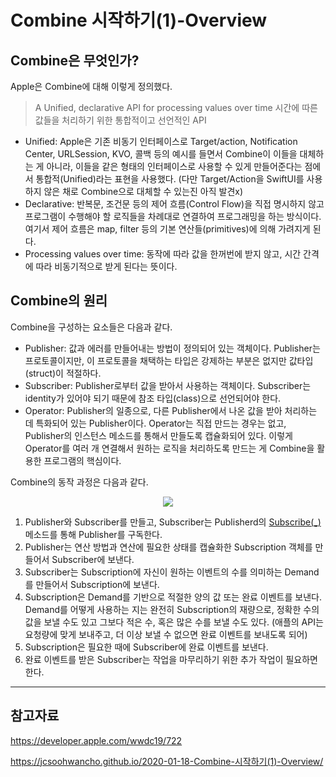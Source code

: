 # Combine 시작하기(1)-Overview

## Combine은 무엇인가?

Apple은 Combine에 대해 이렇게 정의했다.

> A Unified, declarative API for processing values over time 시간에 따른 값들을 처리하기 위한 통합적이고 선언적인 API

- Unified: Apple은 기존 비동기 인터페이스로 Target/action, Notification Center, URLSession, KVO, 콜백 등의 예시를 들면서 Combine이 이들을 대체하는 게 아니라, 이들을 같은 형태의 인터페이스로 사용할 수 있게 만들어준다는 점에서 통합적(Unified)라는 표현을 사용했다. (다만 Target/Action을 SwiftUI를 사용하지 않은 채로 Combine으로 대체할 수 있는진 아직 발견x)
- Declarative: 반복문, 조건문 등의 제어 흐름(Control Flow)을 직접 명시하지 않고 프로그램이 수행해야 할 로직들을 차례대로 연결하여 프로그래밍을 하는 방식이다. 여기서 제어 흐름은 map, filter 등의 기본 연산들(primitives)에 의해 가려지게 된다.
- Processing values over time: 동작에 따라 값을 한꺼번에 받지 않고, 시간 간격에 따라 비동기적으로 받게 된다는 뜻이다.

## Combine의 원리

Combine을 구성하는 요소들은 다음과 같다.

- Publisher: 값과 에러를 만들어내는 방법이 정의되어 있는 객체이다. Publisher는 프로토콜이지만, 이 프로토콜을 채택하는 타입은 강제하는 부분은 없지만 값타입(struct)이 적절하다.
- Subscriber: Publisher로부터 값을 받아서 사용하는 객체이다. Subscriber는 identity가 있어야 되기 때문에 참조 타입(class)으로 선언되어야 한다.
- Operator: Publisher의 일종으로, 다른 Publisher에서 나온 값을 받아 처리하는 데 특화되어 있는 Publisher이다. Operator는 직접 만드는 경우는 없고, Publisher의 인스턴스 메소드를 통해서 만들도록 캡슐화되어 있다. 이렇게 Operator를 여러 개 연결해서 원하는 로직을 처리하도록 만드는 게 Combine을 활용한 프로그램의 핵심이다.


Combine의 동작 과정은 다음과 같다.

<p align="center"><img src="https://miro.medium.com/v2/resize:fit:1400/0*BTHSzBkPQot2l2WP"></p>


1. Publisher와 Subscriber를 만들고, Subscriber는 Publisherd의 [Subscribe(_)](https://developer.apple.com/documentation/combine/publisher/subscribe(_:)-4u8kn) 메소드를 통해 Publisher를 구독한다.
2. Publisher는 연산 방법과 연산에 필요한 상태를 캡슐화한 Subscription 객체를 만들어서 Subscriber에 보낸다.
3. Subscriber는 Subscription에 자신이 원하는 이벤트의 수를 의미하는 Demand를 만들어서 Subscription에 보낸다.
4. Subscription은 Demand를 기반으로 적절한 양의 값 또는 완료 이벤트를 보낸다. Demand를 어떻게 사용하는 지는 완전히 Subscription의 재량으로, 정확한 수의 값을 보낼 수도 있고 그보다 적은 수, 혹은 많은 수를 보낼 수도 있다. (애플의 API는 요청량에 맞게 보내주고, 더 이상 보낼 수 없으면 완료 이벤트를 보내도록 되어)
5. Subscription은 필요한 때에 Subscriber에 완료 이벤트를 보낸다.
6. 완료 이벤트를 받은 Subscriber는 작업을 마무리하기 위한 추가 작업이 필요하면 한다.


---

## 참고자료

https://developer.apple.com/wwdc19/722

https://jcsoohwancho.github.io/2020-01-18-Combine-시작하기(1)-Overview/
